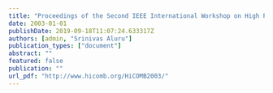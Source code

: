 ```yaml
---
title: "Proceedings of the Second IEEE International Workshop on High Performance Computational Biology (HiCOMB 2003), Nice, France, April 2003"
date: 2003-01-01
publishDate: 2019-09-18T11:07:24.633317Z
authors: [admin, "Srinivas Aluru"]
publication_types: ["document"]
abstract: ""
featured: false
publication: ""
url_pdf: "http://www.hicomb.org/HiCOMB2003/"
---
```


